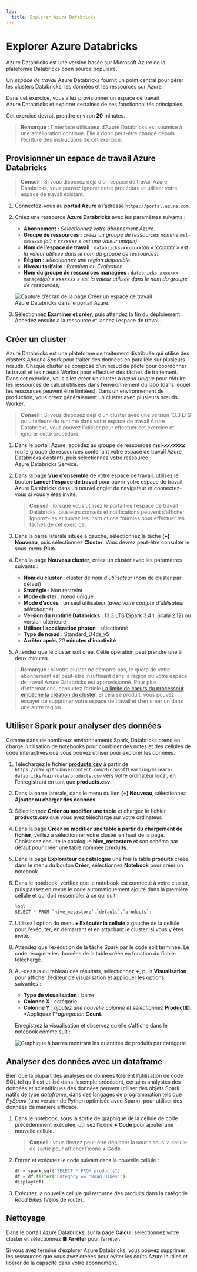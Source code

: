 ```yaml
---
lab:
  title: Explorer Azure Databricks
---
```


# Explorer Azure Databricks

Azure Databricks est une version basée sur Microsoft Azure de la plateforme Databricks open source populaire.

Un *espace de travail* Azure Databricks fournit un point central pour gérer les clusters Databricks, les données et les ressources sur Azure.

Dans cet exercice, vous allez provisionner un espace de travail Azure Databricks et explorer certaines de ses fonctionnalités principales. 

Cet exercice devrait prendre environ **20** minutes.

> **Remarque** : l’interface utilisateur d’Azure Databricks est soumise à une amélioration continue. Elle a donc peut-être changé depuis l’écriture des instructions de cet exercice.

## Provisionner un espace de travail Azure Databricks

> **Conseil** : Si vous disposez déjà d’un espace de travail Azure Databricks, vous pouvez ignorer cette procédure et utiliser votre espace de travail existant.

1. Connectez-vous au **portail Azure** à l’adresse `https://portal.azure.com`.
2. Créez une ressource **Azure Databricks** avec les paramètres suivants :
    - **Abonnement** : *Sélectionnez votre abonnement Azure*.
    - **Groupe de ressources** : *créez un groupe de ressources nommé `msl-xxxxxxx` (où « xxxxxxx » est une valeur unique)*.
    - **Nom de l’espace de travail** : `databricks-xxxxxxx`*(où « xxxxxxx » est la valeur utilisée dans le nom du groupe de ressources)*
    - **Région** : *sélectionnez une région disponible*.
    - **Niveau tarifaire** : *Premium* ou *Évaluation*
    - **Nom du groupe de ressources managées** : `databricks-xxxxxxx-managed`*(où « xxxxxxx » est la valeur utilisée dans le nom du groupe de ressources)*

    ![Capture d’écran de la page Créer un espace de travail Azure Databricks dans le portail Azure.](./images/create-databricks.png)

3. Sélectionnez **Examiner et créer**, puis attendez la fin du déploiement. Accédez ensuite à la ressource et lancez l’espace de travail.

## Créer un cluster

Azure Databricks est une plateforme de traitement distribuée qui utilise des *clusters Apache Spark* pour traiter des données en parallèle sur plusieurs nœuds. Chaque cluster se compose d’un nœud de pilote pour coordonner le travail et les nœuds Worker pour effectuer des tâches de traitement. Dans cet exercice, vous allez créer un cluster à *nœud unique* pour réduire les ressources de calcul utilisées dans l’environnement du labo (dans lequel les ressources peuvent être limitées). Dans un environnement de production, vous créez généralement un cluster avec plusieurs nœuds Worker.

> **Conseil** : Si vous disposez déjà d’un cluster avec une version 13.3 LTS ou ultérieure du runtime dans votre espace de travail Azure Databricks, vous pouvez l’utiliser pour effectuer cet exercice et ignorer cette procédure.

1. Dans le portail Azure, accédez au groupe de ressources **msl-*xxxxxxx*** (ou le groupe de ressources contenant votre espace de travail Azure Databricks existant), puis sélectionnez votre ressource Azure Databricks Service.
1. Dans la page **Vue d’ensemble** de votre espace de travail, utilisez le bouton **Lancer l’espace de travail** pour ouvrir votre espace de travail Azure Databricks dans un nouvel onglet de navigateur et connectez-vous si vous y êtes invité.

    > **Conseil** : lorsque vous utilisez le portail de l’espace de travail Databricks, plusieurs conseils et notifications peuvent s’afficher. Ignorez-les et suivez les instructions fournies pour effectuer les tâches de cet exercice.

1. Dans la barre latérale située à gauche, sélectionnez la tâche **(+) Nouveau**, puis sélectionnez **Cluster**. Vous devrez peut-être consulter le sous-menu **Plus**.
1. Dans la page **Nouveau cluster**, créez un cluster avec les paramètres suivants :
    - **Nom du cluster** : cluster de *nom d’utilisateur* (nom de cluster par défaut)
    - **Stratégie** : Non restreint
    - **Mode cluster** : nœud unique
    - **Mode d’accès** : un seul utilisateur (*avec votre compte d’utilisateur sélectionné*)
    - **Version du runtime Databricks** : 13.3 LTS (Spark 3.4.1, Scala 2.12) ou version ultérieure
    - **Utiliser l’accélération photon** : sélectionné
    - **Type de nœud** : Standard_D4ds_v5
    - **Arrêter après** *20* **minutes d’inactivité**

1. Attendez que le cluster soit créé. Cette opération peut prendre une à deux minutes.

> **Remarque** : si votre cluster ne démarre pas, le quota de votre abonnement est peut-être insuffisant dans la région où votre espace de travail Azure Databricks est approvisionné. Pour plus d’informations, consultez l’article [La limite de cœurs du processeur empêche la création du cluster](https://docs.microsoft.com/azure/databricks/kb/clusters/azure-core-limit). Si cela se produit, vous pouvez essayer de supprimer votre espace de travail et d’en créer un dans une autre région.

## Utiliser Spark pour analyser des données

Comme dans de nombreux environnements Spark, Databricks prend en charge l’utilisation de notebooks pour combiner des notes et des cellules de code interactives que vous pouvez utiliser pour explorer les données.

1. Téléchargez le fichier [**products.csv**](https://raw.githubusercontent.com/MicrosoftLearning/mslearn-databricks/main/data/products.csv) à partir de `https://raw.githubusercontent.com/MicrosoftLearning/mslearn-databricks/main/data/products.csv` vers votre ordinateur local, en l’enregistrant en tant que **products.csv**.
1. Dans la barre latérale, dans le menu du lien **(+) Nouveau**, sélectionnez **Ajouter ou charger des données**.
1. Sélectionnez **Créer ou modifier une table** et chargez le fichier **products.csv** que vous avez téléchargé sur votre ordinateur.
1. Dans la page **Créer ou modifier une table à partir du chargement de fichier**, veillez à sélectionner votre cluster en haut de la page. Choisissez ensuite le catalogue **hive_metastore** et son schéma par défaut pour créer une table nommée **produits**.
1. Dans la page **Explorateur de catalogue** une fois la table **produits** créée, dans le menu du bouton **Créer**, sélectionnez **Notebook** pour créer un notebook.
1. Dans le notebook, vérifiez que le notebook est connecté à votre cluster, puis passez en revue le code automatiquement ajouté dans la première cellule et qui doit ressembler à ce qui suit :

    ```python
    %sql
    SELECT * FROM `hive_metastore`.`default`.`products`;
    ```

1. Utilisez l’option du menu **&#9656; Exécuter la cellule** à gauche de la cellule pour l’exécuter, en démarrant et en attachant le cluster, si vous y êtes invité.
1. Attendez que l’exécution de la tâche Spark par le code soit terminée. Le code récupère les données de la table créée en fonction du fichier téléchargé.
1. Au-dessus du tableau des résultats, sélectionnez **+**, puis **Visualisation** pour afficher l’éditeur de visualisation et appliquer les options suivantes :
    - **Type de visualisation** : barre
    - **Colonne X** : catégorie
    - **Colonne Y** : *ajoutez une nouvelle colonne et sélectionnez* **ProductID**. *Appliquez l’**agrégation* **Count**.

    Enregistrez la visualisation et observez qu’elle s’affiche dans le notebook comme suit :

    ![Graphique à barres montrant les quantités de produits par catégorie](./images/databricks-chart.png)

## Analyser des données avec un dataframe

Bien que la plupart des analyses de données tolèrent l’utilisation de code SQL tel qu’il est utilisé dans l’exemple précédent, certains analystes des données et scientifiques des données peuvent utiliser des objets Spark natifs de type *dataframe*, dans des langages de programmation tels que *PySpark* (une version de Python optimisée avec Spark), pour utiliser des données de manière efficace.

1. Dans le notebook, sous la sortie de graphique de la cellule de code précédemment exécutée, utilisez l’icône **+ Code** pour ajouter une nouvelle cellule.

    > **Conseil** : vous devrez peut-être déplacer la souris sous la cellule de sortie pour afficher l’icône **+ Code**.

1. Entrez et exécutez le code suivant dans la nouvelle cellule :

    ```python
    df = spark.sql("SELECT * FROM products")
    df = df.filter("Category == 'Road Bikes'")
    display(df)
    ```

1. Exécutez la nouvelle cellule qui retourne des produits dans la catégorie *Road Bikes* (Vélos de route).

## Nettoyage

Dans le portail Azure Databricks, sur la page **Calcul**, sélectionnez votre cluster et sélectionnez **&#9632; Arrêter** pour l’arrêter.

Si vous avez terminé d’explorer Azure Databricks, vous pouvez supprimer les ressources que vous avez créées pour éviter les coûts Azure inutiles et libérer de la capacité dans votre abonnement.
